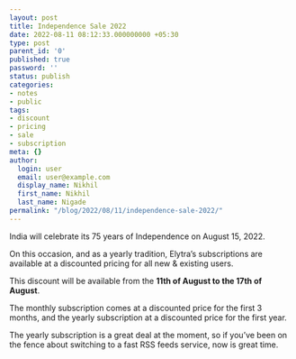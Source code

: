 ```yaml
---
layout: post
title: Independence Sale 2022
date: 2022-08-11 08:12:33.000000000 +05:30
type: post
parent_id: '0'
published: true
password: ''
status: publish
categories:
- notes
- public
tags:
- discount
- pricing
- sale
- subscription
meta: {}
author:
  login: user
  email: user@example.com
  display_name: Nikhil
  first_name: Nikhil
  last_name: Nigade
permalink: "/blog/2022/08/11/independence-sale-2022/"
---
```

<p>India will celebrate its 75 years of Independence on August 15, 2022. </p>
<p>On this occasion, and as a yearly tradition, Elytra’s subscriptions are available at a discounted pricing for all new &amp; existing users. </p>
<p>This discount will be available from the <strong>11th of August to the 17th of August</strong>.</p>
<p>The monthly subscription comes at a discounted price for the first 3 months, and the yearly subscription at a discounted price for the first year. </p>
<p>The yearly subscription is a great deal at the moment, so if you’ve been on the fence about switching to a fast RSS feeds service, now is great time. </p>
